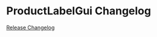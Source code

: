 # ProductLabelGui Changelog

[Release Changelog](https://github.com/spryker/ProductLabelGui/releases)
